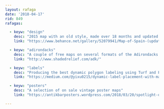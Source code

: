 ```yaml
---
layout: rafaga
date: '2018-04-17'
rid: 849
rafagas:

  - keyw: "design"
    desc: "2015 map with an old style, made over 18 months and updated in 2018 and made by a cartographer with other amazing maps on sale"
    link: "https://www.behance.net/gallery/52079941/Map-of-Spain-(updated-January-2018) https://shop.thisismikehall.com/"

  - keyw: "adirondacks"
    desc: "A couple of free maps on several formats of the Adirondacks park at New York state"
    link: "http://www.shadedrelief.com/adk/"

  - keyw: "labels"
    desc: "Producing the best dynamic polygon labeling using Turf and Polylabel libraries on a Mapbox GL visualization"
    link: "https://medium.com/@yixu0215/dynamic-label-placement-with-mapbox-gl-js-turf-polylabel-1f84f1d4bf6b"

  - keyw: "posters"
    desc: "A selection of on sale vintage poster maps"
    link: "https://antikbarposters.wordpress.com/2018/03/20/spotlight-on-vintage-poster-maps/"

---
```

